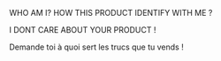 



WHO AM I?
HOW THIS PRODUCT IDENTIFY WITH ME ?

I DONT CARE ABOUT YOUR PRODUCT !

Demande toi à quoi sert les trucs que tu vends !